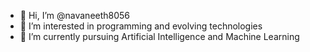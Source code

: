 - 👋 Hi, I’m @navaneeth8056
- 👀 I’m interested in programming and evolving technologies
- 🌱 I’m currently pursuing Artificial Intelligence and Machine Learning

<!---
navaneeth8056/navaneeth8056 is a ✨ special ✨ repository because its `README.md` (this file) appears on your GitHub profile.
You can click the Preview link to take a look at your changes.
--->
